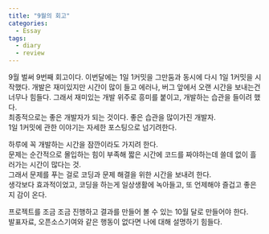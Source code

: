 ```yaml
---
title: "9월의 회고"
categories:
  - Essay
tags:
  - diary
  - review
---
```


9월 벌써 9번째 회고이다. 이번달에는 1일 1커밋을 그만둠과 동시에 다시 1일 1커밋을 시작했다.
개발은 재미있지만 시간이 많이 들고 에러나, 버그 앞에서 오랜 시간을 보내는건 너무나 힘들다.
그래서 재미있는 개발 위주로 흥미를 붙이고, 개발하는 습관을 들이려 했다.  
최종적으로는 좋은 개발자가 되는 것이다. 좋은 습관을 많이가진 개발자.  
1일 1커밋에 관한 이야기는 자세한 포스팅으로 넘기려한다.  

하루에 꼭 개발하는 시간을 잠깐이라도 가지려 한다.  
문제는 순간적으로 몰입하는 힘이 부족해 짧은 시간에 코드를 짜야하는데 쓸데 없이 흘러가는 시간이 많다는 것.  
그래서 문제를 푸는 걸로 코딩과 문제 해결을 위한 시간을 보내려 한다.  
생각보다 효과적이었고, 코딩을 하는게 일상생활에 녹아들고, 또 언제해야 즐겁고 좋은지 감이 온다.  

프로젝트를 조금 조금 진행하고 결과를 만들어 볼 수 있는 10월 달로 만들어야 한다.  
발표자료, 오픈소스기여와 같은 행동이 없다면 나에 대해 설명하기 힘들다.  
